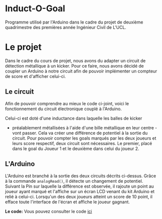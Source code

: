 # Induct-O-Goal
Programme utilisé par l'Arduino dans le cadre du projet  de deuxième quadrimestre des premières année Ingénieur Civil de L'UCL.



# Le projet

Dans le cadre du cours de projet, nous avons du adapter un circuit de détection métallique à un kicker. Pour ce faire, nous avons décidé de coupler un Arduino à notre circuit afin de pouvoir implémenter un compteur de score et d'afficher celui-ci. 

## Le circuit 

Afin de pouvoir comprendre au mieux le code ci-joint, voici le fonctionnement du circuit électronique couplé à l'Arduino. 

Celui-ci est doté d'une inductance dans laquelle les balles de kicker
- préalablement métallisées à l'aide d'une bille métallique en leur centre - vont passer. Cela va créer une différence de potentiel à la sortie du circuit. Pour pouvoir compter les goals marqués par les deux joueurs et leurs score respectif, deux circuit sont nécessaires. Le premier, placé dans le goal du Joueur 1 et le deuxième dans celui du joueur 2.


## L'Arduino
L'Arduino est branché à la sortie des deux circuits décrits ci-dessus. Grâce à la commande ```analogRead()```, il détecte un changement de potentiel. Suivant la Pin sur laquelle la différence est observée, il rajoute un point au joueur ayant marqué et l'affiche sur un écran LCD venant du kit Arduino et relié à celui-ci. Lorsqu'un des deux joueurs atteint un score de 10 point, il efface toute l'interface de l'écran et affiche le joueur gagnant.

**Le code:**  Vous pouvez consulter le code [ici](https://github.com/thombaldwin/Projet-Q2-/blob/master/stable/Code%20Arduino%20Induct-O-goal.ino)
